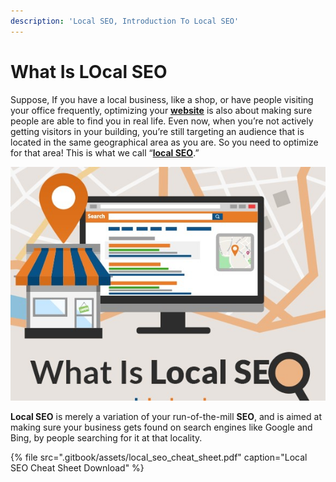 ```yaml
---
description: 'Local SEO, Introduction To Local SEO'
---
```


# What Is LOcal SEO

Suppose, If you have a local business, like a shop, or have people visiting your office frequently, optimizing your [**website**](https://imamuddinwp.github.io/imamuddin/) is also about making sure people are able to find you in real life. Even now, when you’re not actively getting visitors in your building, you’re still targeting an audience that is located in the same geographical area as you are. So you need to optimize for that area! This is what we call “[**local SEO**](https://imamuddin.business.site/).” 

![What is LOcal SEO?](.gitbook/assets/what-is-local-seo.jpg)

 **Local SEO** is merely a variation of your run-of-the-mill **SEO**, and is aimed at making sure your business gets found on search engines like Google and Bing, by people searching for it at that locality.

{% file src=".gitbook/assets/local\_seo\_cheat\_sheet.pdf" caption="Local SEO Cheat Sheet Download" %}




